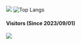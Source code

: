 ![](https://github-readme-stats.vercel.app/api?username=2mhk&show_icons=true&theme=tokyonight)
![Top Langs](https://github-readme-stats.vercel.app/api/top-langs/?username=2mhk&layout=compact&hide=css,scss,shell,html&langs_count=8&show_icons=true&theme=radical)
#### Visitors (Since 2023/09/01)
![](https://profile-counter.glitch.me/2mhk/count.svg)

<!--
**2mhk/2mhk** is a ✨ _special_ ✨ repository because its `README.md` (this file) appears on your GitHub profile.

Here are some ideas to get you started:

- 🔭 I’m currently working on ...
- 🌱 I’m currently learning ...
- 👯 I’m looking to collaborate on ...
- 🤔 I’m looking for help with ...
- 💬 Ask me about ...
- 📫 How to reach me: ...
- 😄 Pronouns: ...
- ⚡ Fun fact: ...
-->

